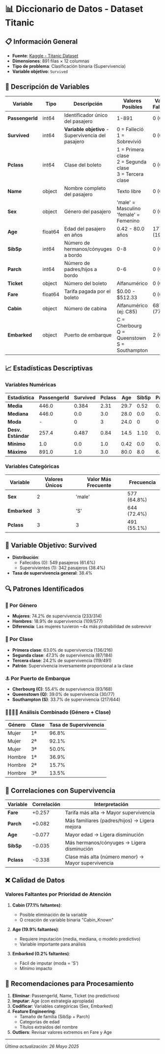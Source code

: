 # 📊 Diccionario de Datos - Dataset Titanic

## 📋 Información General

- **Fuente**: [Kaggle - Titanic Dataset](https://www.kaggle.com/datasets/yasserh/titanic-dataset)
- **Dimensiones**: 891 filas × 12 columnas
- **Tipo de problema**: Clasificación binaria (Supervivencia)
- **Variable objetivo**: `Survived`

## 📝 Descripción de Variables

| Variable | Tipo | Descripción | Valores Posibles | Valores Faltantes |
|----------|------|-------------|------------------|-------------------|
| **PassengerId** | int64 | Identificador único del pasajero | 1-891 | 0 (0.0%) |
| **Survived** | int64 | **Variable objetivo** - Supervivencia del pasajero | 0 = Falleció<br>1 = Sobrevivió | 0 (0.0%) |
| **Pclass** | int64 | Clase del boleto | 1 = Primera clase<br>2 = Segunda clase<br>3 = Tercera clase | 0 (0.0%) |
| **Name** | object | Nombre completo del pasajero | Texto libre | 0 (0.0%) |
| **Sex** | object | Género del pasajero | 'male' = Masculino<br>'female' = Femenino | 0 (0.0%) |
| **Age** | float64 | Edad del pasajero en años | 0.42 - 80.0 años | 177 (19.9%) |
| **SibSp** | int64 | Número de hermanos/cónyuges a bordo | 0-8 | 0 (0.0%) |
| **Parch** | int64 | Número de padres/hijos a bordo | 0-6 | 0 (0.0%) |
| **Ticket** | object | Número del boleto | Alfanumérico | 0 (0.0%) |
| **Fare** | float64 | Tarifa pagada por el boleto | $0.00 - $512.33 | 0 (0.0%) |
| **Cabin** | object | Número de cabina | Alfanumérico (ej: C85) | 687 (77.1%) |
| **Embarked** | object | Puerto de embarque | C = Cherbourg<br>Q = Queenstown<br>S = Southampton | 2 (0.2%) |

## 📈 Estadísticas Descriptivas

### Variables Numéricas

| Estadística | PassengerId | Survived | Pclass | Age | SibSp | Parch | Fare |
|-------------|-------------|----------|--------|-----|-------|-------|------|
| **Media** | 446.0 | 0.384 | 2.31 | 29.7 | 0.52 | 0.38 | 32.20 |
| **Mediana** | 446.0 | 0.0 | 3.0 | 28.0 | 0.0 | 0.0 | 14.45 |
| **Moda** | - | 0 | 3 | 24.0 | 0 | 0 | 8.05 |
| **Desv. Estándar** | 257.4 | 0.487 | 0.84 | 14.5 | 1.10 | 0.81 | 49.69 |
| **Mínimo** | 1.0 | 0.0 | 1.0 | 0.42 | 0.0 | 0.0 | 0.00 |
| **Máximo** | 891.0 | 1.0 | 3.0 | 80.0 | 8.0 | 6.0 | 512.33 |

### Variables Categóricas

| Variable | Valores Únicos | Valor Más Frecuente | Frecuencia |
|----------|----------------|---------------------|------------|
| **Sex** | 2 | 'male' | 577 (64.8%) |
| **Embarked** | 3 | 'S' | 644 (72.4%) |
| **Pclass** | 3 | 3 | 491 (55.1%) |

## 🎯 Variable Objetivo: Survived

- **Distribución**:
  - Fallecidos (0): 549 pasajeros (61.6%)
  - Supervivientes (1): 342 pasajeros (38.4%)
- **Tasa de supervivencia general**: 38.4%

## 🔍 Patrones Identificados

### 👫 Por Género
- **Mujeres**: 74.2% de supervivencia (233/314)
- **Hombres**: 18.9% de supervivencia (109/577)
- **Diferencia**: Las mujeres tuvieron ~4x más probabilidad de sobrevivir

### 🎫 Por Clase
- **Primera clase**: 63.0% de supervivencia (136/216)
- **Segunda clase**: 47.3% de supervivencia (87/184)
- **Tercera clase**: 24.2% de supervivencia (119/491)
- **Patrón**: Supervivencia inversamente proporcional a la clase

### ⚓ Por Puerto de Embarque
- **Cherbourg (C)**: 55.4% de supervivencia (93/168)
- **Queenstown (Q)**: 39.0% de supervivencia (30/77)
- **Southampton (S)**: 33.7% de supervivencia (217/644)

### 👨‍👩‍👧‍👦 Análisis Combinado (Género + Clase)
| Género | Clase | Tasa de Supervivencia |
|--------|-------|----------------------|
| Mujer | 1ª | 96.8% |
| Mujer | 2ª | 92.1% |
| Mujer | 3ª | 50.0% |
| Hombre | 1ª | 36.9% |
| Hombre | 2ª | 15.7% |
| Hombre | 3ª | 13.5% |

## 🔗 Correlaciones con Supervivencia

| Variable | Correlación | Interpretación |
|----------|-------------|----------------|
| **Fare** | +0.257 | Tarifa más alta → Mayor supervivencia |
| **Parch** | +0.082 | Más familiares (padres/hijos) → Ligera mejora |
| **Age** | -0.077 | Mayor edad → Ligera disminución |
| **SibSp** | -0.035 | Más hermanos/cónyuges → Ligera disminución |
| **Pclass** | -0.338 | Clase más alta (número menor) → Mayor supervivencia |

## ❌ Calidad de Datos

### Valores Faltantes por Prioridad de Atención

1. **Cabin (77.1% faltantes)**: 
   - Posible eliminación de la variable
   - O creación de variable binaria "Cabin_Known"

2. **Age (19.9% faltantes)**:
   - Requiere imputación (media, mediana, o modelo predictivo)
   - Variable importante para análisis

3. **Embarked (0.2% faltantes)**:
   - Fácil de imputar (moda = 'S')
   - Mínimo impacto

## 🚀 Recomendaciones para Procesamiento

1. **Eliminar**: PassengerId, Name, Ticket (no predictivos)
2. **Imputar**: Age (con estrategia apropiada)
3. **Codificar**: Variables categóricas (Sex, Embarked)
4. **Feature Engineering**: 
   - Tamaño de familia (SibSp + Parch)
   - Categorías de edad
   - Títulos extraídos del nombre
5. **Outliers**: Revisar valores extremos en Fare y Age

---
*Última actualización: 26 Mayo 2025*